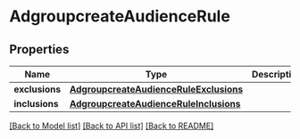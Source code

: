 # AdgroupcreateAudienceRule

## Properties
Name | Type | Description | Notes
------------ | ------------- | ------------- | -------------
**exclusions** | [**AdgroupcreateAudienceRuleExclusions**](AdgroupcreateAudienceRuleExclusions.md) |  | [optional] 
**inclusions** | [**AdgroupcreateAudienceRuleInclusions**](AdgroupcreateAudienceRuleInclusions.md) |  | [optional] 

[[Back to Model list]](../README.md#documentation-for-models) [[Back to API list]](../README.md#documentation-for-api-endpoints) [[Back to README]](../README.md)

